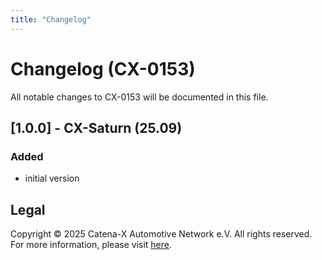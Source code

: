 ```yaml
---
title: "Changelog"
---
```


# Changelog (CX-0153)

All notable changes to CX-0153 will be documented in this file.

## [1.0.0] - CX-Saturn (25.09)

### Added

- initial version

## Legal

Copyright © 2025 Catena-X Automotive Network e.V. All rights reserved. For more information, please visit [here](/copyright).
